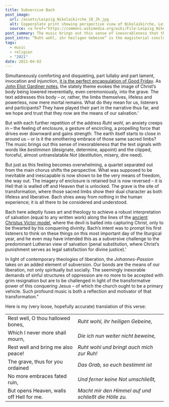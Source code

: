```yaml
---
title: Subversive Bach
post_image:
  url: /assets/Leipzig_Nikolaikirche_18_Jh.jpg
  alt: Copperplate print showing perspective view of Nikolaikirche, Leipzig.
  source: <a href="https://commons.wikimedia.org/wiki/File:Leipzig_Nikolaikirche_18_Jh.jpg" target="_blank">Wikimedia Commons</a>
post_summary: The music brings out this sense of inexorableness that the text signals with words like bestimmen (designate, determine, appoint) and the clipped, forceful, almost untranslatable Not (destitution, misery, dire need).
post_intro: “Ruht wohl, ihr heiligen Gebeine” is the magisterial concluding chorus to Bach’s <em>Johannes-Passion</em>.
tags:
  - music
  - religion
  - "2021"
date: 2021-04-02
---
```


Simultaneously comforting and disquieting, part lullaby and part lament, invocation and injunction, <a href="https://youtu.be/O9bOaHvKUZE" target="_blank">it is the perfect encapsulation of Good Friday</a>. As <a href="https://www.penguinrandomhouse.com/books/58045/bach-by-john-eliot-gardiner/" target="_blank">John Eliot Gardiner notes</a>, the stately theme evokes the image of Christ’s body being lowered reverentially, even ceremoniously, into the grave. The text addresses this body – or, rather, the limbs themselves, lifeless and powerless, now mere mortal remains. What do they mean for us, listeners and participants? They have played their part in the narrative thus far, and we hope and trust that they now are the means of our salvation.'

But with each further repetition of the address _Ruht wohl_, an anxiety creeps in – the feeling of enclosure, a gesture of encircling, a propelling force that drives ever downward and gains strength. The earth itself starts to close in around us – or is it the smothering embrace of those same sacred limbs? The music brings out this sense of inexorableness that the text signals with words like _bestimmen_ (designate, determine, appoint) and the clipped, forceful, almost untranslatable _Not_ (destitution, misery, dire need).

But just as this feeling becomes overwhelming, a quartet separated out from the main chorus shifts the perspective. What was supposed to be inevitable and inescapable is now shown to be the very means of freedom, the way out. The imagery of enclosure is retained but is now reversed – it is Hell that is walled off and Heaven that is unlocked. The grave is the site of transformation, where those sacred limbs show their dual character as both lifeless and liberative. Bach shies away from nothing in the human experience; it is all there to be considered and understood.

Bach here adeptly fuses art and theology to achieve a robust interpretation of salvation (equal to any written work) along the lines of the <a href="https://www.google.com/books/edition/Christus_Victor/nWyvCwAAQBAJ?hl=en&gbpv=0" target="_blank">ancient Christus Victor model</a>, where the devil is baited into capturing Christ, only to be thwarted by his conquering divinity. Bach’s intent was to prompt his first listeners to think on these things on this most important day of the liturgical year, and he even may have intended this as a subversive challenge to the predominant Lutheran view of salvation (penal substitution, where Christ’s punishment serves as legal satisfaction for divine justice).'

In light of contemporary theologies of liberation, the _Johannes-Passion_ takes on an added element of subversion. Our bonds are the means of our liberation, not only spiritually but socially. The seemingly inexorable demands of sinful structures of oppression are no more to be accepted with grim resignation but are to be challenged in light of the transformative power of this conquering Jesus – of which the church ought to be a primary vehicle. Such profound music is both a reflection and motivator of that transformation."

Here is my (very loose, hopefully accurate) translation of this verse:

<table class="w-full">
  <tr class="grid grid-cols-2 gap-4">
    <td>Rest well, O thou hallowed bones,</td>
    <td><em>Ruht wohl, ihr heiligen Gebeine,</em></td>
  </tr>
  <tr class="grid grid-cols-2 gap-4">
    <td>Which I never more shall mourn,</td>
    <td><em>Die ich nun weiter nicht beweine,</em></td>
  </tr>
  <tr class="grid grid-cols-2 gap-4">
    <td>Rest well and bring me also peace!</td>
    <td><em>Ruht wohl und bringt auch mich zur Ruh!</em></td>
  </tr>
  <tr class="grid grid-cols-2 gap-4">
    <td>The grave, thus for you ordained</td>
    <td><em>Das Grab, so euch bestimmt ist</em></td>
  </tr>
  <tr class="grid grid-cols-2 gap-4">
    <td>No more embraces fated ruin,</td>
    <td><em>Und ferner keine Not umschließt,</em></td>
  </tr>
  <tr class="grid grid-cols-2 gap-4">
    <td>But opens Heaven, walls off Hell for me.</td>
    <td><em>Macht mir den Himmel auf und schließt die Hölle zu.</em></td>
  </tr>
</table>
